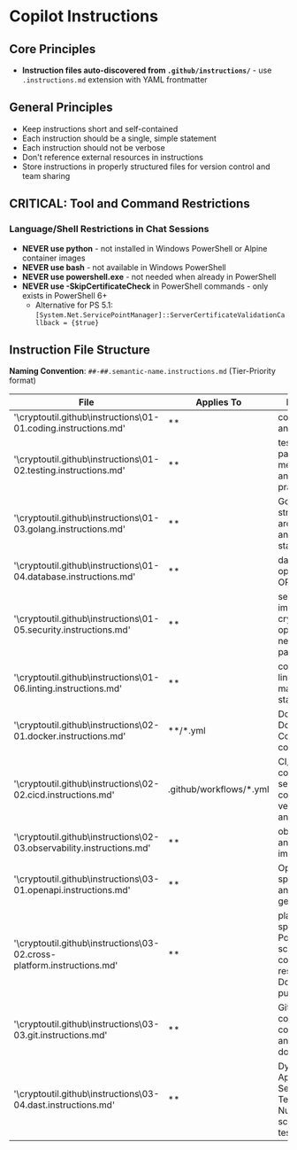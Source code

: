 # Copilot Instructions

## Core Principles
- **Instruction files auto-discovered from `.github/instructions/`** - use `.instructions.md` extension with YAML frontmatter

## General Principles

- Keep instructions short and self-contained
- Each instruction should be a single, simple statement
- Each instruction should not be verbose
- Don't reference external resources in instructions
- Store instructions in properly structured files for version control and team sharing

## CRITICAL: Tool and Command Restrictions

### Language/Shell Restrictions in Chat Sessions
- **NEVER use python** - not installed in Windows PowerShell or Alpine container images
- **NEVER use bash** - not available in Windows PowerShell
- **NEVER use powershell.exe** - not needed when already in PowerShell
- **NEVER use -SkipCertificateCheck** in PowerShell commands - only exists in PowerShell 6+
  - Alternative for PS 5.1: `[System.Net.ServicePointManager]::ServerCertificateValidationCallback = {$true}`

## Instruction File Structure

**Naming Convention**: `##-##.semantic-name.instructions.md` (Tier-Priority format)

| File | Applies To | Description |
| ------- | --------- | ----------- |
| '\cryptoutil\.github\instructions\01-01.coding.instructions.md' | ** | coding patterns and standards |
| '\cryptoutil\.github\instructions\01-02.testing.instructions.md' | ** | testing patterns, methodologies, and best practices |
| '\cryptoutil\.github\instructions\01-03.golang.instructions.md' | ** | Go project structure, architecture, and coding standards |
| '\cryptoutil\.github\instructions\01-04.database.instructions.md' | ** | database operations and ORM patterns |
| '\cryptoutil\.github\instructions\01-05.security.instructions.md' | ** | security implementation, cryptographic operations, and network patterns |
| '\cryptoutil\.github\instructions\01-06.linting.instructions.md' | ** | code quality, linting, and maintenance standards |
| '\cryptoutil\.github\instructions\02-01.docker.instructions.md' | **/*.yml | Docker and Docker Compose configuration |
| '\cryptoutil\.github\instructions\02-02.cicd.instructions.md' | .github/workflows/*.yml | CI/CD workflow configuration, service connectivity verification, and act testing |
| '\cryptoutil\.github\instructions\02-03.observability.instructions.md' | ** | observability and monitoring implementation |
| '\cryptoutil\.github\instructions\03-01.openapi.instructions.md' | ** | OpenAPI specification and code generation |
| '\cryptoutil\.github\instructions\03-02.cross-platform.instructions.md' | ** | platform-specific tooling: PowerShell, scripts, command restrictions, Docker pre-pull |
| '\cryptoutil\.github\instructions\03-03.git.instructions.md' | ** | Git workflow, conventional commits, PRs, and documentation |
| '\cryptoutil\.github\instructions\03-04.dast.instructions.md' | ** | Dynamic Application Security Testing (DAST): Nuclei scanning, ZAP testing |
